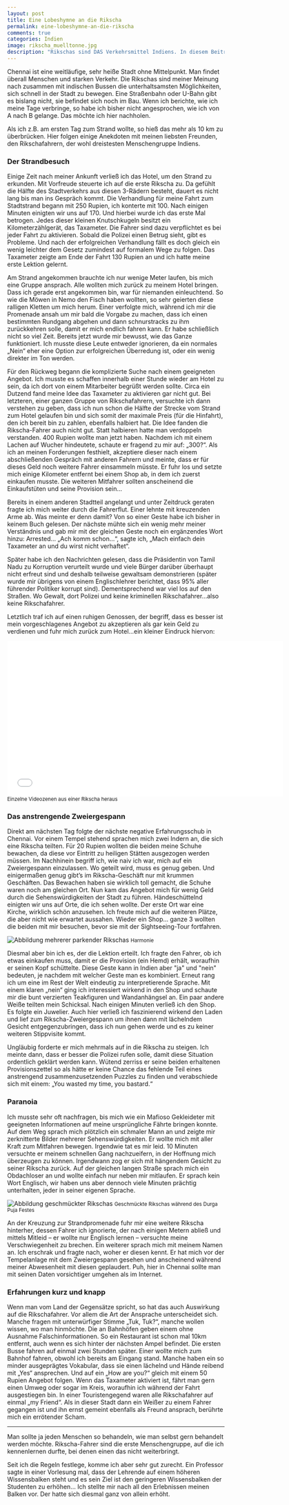 ```yaml
---
layout: post
title: Eine Lobeshymne an die Rikscha
permalink: eine-lobeshymne-an-die-rikscha
comments: true
categories: Indien
image: rikscha_muelltonne.jpg
description: "Rikschas sind DAS Verkehrsmittel Indiens. In diesem Beitrag gebe ich einen Eindruck davon, was einem unerfahrenen Europäer beim Zusammentreffen mit Rikschafahrern alles passieren kann."
---
```


<p>Chennai ist eine weitläufige, sehr heiße Stadt ohne Mittelpunkt. Man findet überall Menschen und starken Verkehr. Die Rikschas sind meiner Meinung nach zusammen mit indischen Bussen die unterhaltsamsten Möglichkeiten, sich schnell in der Stadt zu bewegen. Eine Straßenbahn oder U-Bahn gibt es bislang nicht, sie befindet sich noch im Bau. Wenn ich berichte, wie ich meine Tage verbringe, so habe ich bisher nicht angesprochen, wie ich von A nach B gelange. Das möchte ich hier nachholen.
<p>Als ich z.B. am ersten Tag zum Strand wollte, so hieß das mehr als 10 km zu überbrücken. Hier folgen einige Anekdoten mit meinen liebsten Freunden, den Rikschafahrern, der wohl dreistesten Menschengruppe Indiens.
<h3>Der Strandbesuch</h3>
<p>Einige Zeit nach meiner Ankunft verließ ich das Hotel, um den Strand zu erkunden. Mit Vorfreude steuerte ich auf die erste Rikscha zu. Da gefühlt die Hälfte des Stadtverkehrs aus diesen 3-Rädern besteht, dauert es nicht lang bis man ins Gespräch kommt. Die Verhandlung für meine Fahrt zum Stadtstrand begann mit 250 Rupien, ich konterte mit 100. Nach einigen Minuten einigten wir uns auf 170. Und hierbei wurde ich das erste Mal betrogen. Jedes dieser kleinen Knutschkugeln besitzt ein Kilometerzählgerät, das Taxameter. Die Fahrer sind dazu verpflichtet es bei jeder Fahrt zu aktivieren. Sobald die Polizei einen Betrug sieht, gibt es Probleme. Und nach der erfolgreichen Verhandlung fällt es doch gleich ein wenig leichter dem Gesetz zumindest auf formalem Wege zu folgen. Das Taxameter zeigte am Ende der Fahrt 130 Rupien an und ich hatte meine erste Lektion gelernt.</p>
<p>Am Strand angekommen brauchte ich nur wenige Meter laufen, bis mich eine Gruppe ansprach. Alle wollten mich zurück zu meinem Hotel bringen. Dass ich gerade erst angekommen bin, war für niemanden einleuchtend. So wie die Möwen in Nemo den Fisch haben wollten, so sehr geierten diese ralligen Kletten um mich herum. Einer verfolgte mich, während ich mir die Promenade ansah um mir bald die Vorgabe zu machen, dass ich einen bestimmten Rundgang abgehen und dann schnurstracks zu ihm zurückkehren solle, damit er mich endlich fahren kann. Er habe schließlich nicht so viel Zeit. Bereits jetzt wurde mir bewusst, wie das Ganze funktioniert. Ich musste diese Leute entweder ignorieren, da ein normales „Nein“ eher eine Option zur erfolgreichen Überredung ist, oder ein wenig direkter im Ton werden.</h3>
<p>Für den Rückweg begann die komplizierte Suche nach einem geeigneten Angebot. Ich musste es schaffen innerhalb einer Stunde wieder am Hotel zu sein, da ich dort von einem Mitarbeiter begrüßt werden sollte. Circa ein Dutzend fand meine Idee das Taxameter zu aktivieren gar nicht gut. Bei letzteren, einer ganzen Gruppe von Rikschafahrern, versuchte ich dann verstehen zu geben, dass ich nun schon die Hälfte der Strecke vom Strand zum Hotel gelaufen bin und sich somit der maximale Preis (für die Hinfahrt), den ich bereit bin zu zahlen, ebenfalls halbiert hat. Die Idee fanden die Rikscha-Fahrer auch nicht gut. Statt halbieren hatte man verdoppeln verstanden. 400 Rupien wollte man jetzt haben. Nachdem ich mit einem Lachen auf Wucher hindeutete, schaute er fragend zu mir auf: „300?“. Als ich an meinen Forderungen festhielt, akzeptiere dieser nach einem abschließenden Gespräch mit anderen Fahrern und meinte, dass er für dieses Geld noch weitere Fahrer einsammeln müsste. Er fuhr los und setzte mich einige Kilometer entfernt bei einem Shop ab, in dem ich zuerst einkaufen musste. Die weiteren Mitfahrer sollten anscheinend die Einkaufstüten und seine Provision sein…</p>
<p>Bereits in einem anderen Stadtteil angelangt und unter Zeitdruck geraten fragte ich mich weiter durch die Fahrerflut. Einer lehnte mit kreuzenden Arme ab. Was meinte er denn damit? Von so einer Geste habe ich bisher in keinem Buch gelesen. Der nächste mühte sich ein wenig mehr meiner Verständnis und gab mir mit der gleichen Geste noch ein ergänzendes Wort hinzu: Arrested… „Ach komm schon…“, sagte ich, „Mach einfach dein Taxameter an und du wirst nicht verhaftet“.</p>
<p>Später habe ich den Nachrichten gelesen, dass die Präsidentin von Tamil Nadu zu Korruption verurteilt wurde und viele Bürger darüber überhaupt nicht erfreut sind und deshalb teilweise gewaltsam demonstrieren (später wurde mir übrigens von einem Englischlehrer berichtet, dass 95% aller führender Politiker korrupt sind). Dementsprechend war viel los auf den Straßen. Wo Gewalt, dort Polizei und keine kriminellen Rikschafahrer…also keine Rikschafahrer.</p>
<p>Letztlich traf ich auf einen ruhigen Genossen, der begriff, dass es besser ist mein vorgeschlagenes Angebot zu akzeptieren als gar kein Geld zu verdienen und fuhr mich zurück zum Hotel…ein kleiner Eindruck hiervon:</p>

<iframe width="640" height="360" src="//www.youtube-nocookie.com/embed/V3Efsmuc2fk?rel=0" frameborder="0" allowfullscreen></iframe>
<small>Einzelne Videozenen aus einer Rikscha heraus</small>

<h3>Das anstrengende Zweiergespann</h3>
<p>Direkt am nächsten Tag folgte der nächste negative Erfahrungsschub in Chennai. Vor einem Tempel stehend sprachen mich zwei Indern an, die sich eine Rikscha teilten. Für 20 Rupien wollten die beiden meine Schuhe bewachen, da diese vor Eintritt zu heiligen Stätten ausgezogen werden müssen. Im Nachhinein begriff ich, wie naiv ich war, mich auf ein Zweiergespann einzulassen. Wo geteilt wird, muss es genug geben. Und einigermaßen genug gibt’s im Rikscha-Geschäft nur mit krummen Geschäften. Das Bewachen haben sie wirklich toll gemacht, die Schuhe waren noch am gleichen Ort. Nun kam das Angebot mich für wenig Geld durch die Sehenswürdigkeiten der Stadt zu führen. Händeschüttelnd einigten wir uns auf Orte, die ich sehen wollte. Der erste Ort war eine Kirche, wirklich schön anzusehen. Ich freute mich auf die weiteren Plätze, die aber nicht wie erwartet aussahen. Wieder ein Shop… ganze 3 wollten die beiden mit mir besuchen, bevor sie mit der Sightseeing-Tour fortfahren.</p>

![Abbildung mehrerer parkender Rikschas](/images/rikscha_muelltonne.jpg "Mehrere parkende Rikschas")
<small>Harmonie</small>

<p>Diesmal aber bin ich es, der die Lektion erteilt. Ich fragte den Fahrer, ob ich etwas einkaufen muss, damit er die Provision (ein Hemd) erhält, woraufhin er seinen Kopf schüttelte. Diese Geste kann in Indien aber "ja" und "nein" bedeuten, je nachdem mit welcher Geste man es kombiniert. Erneut rang ich um eine im Rest der Welt eindeutig zu interpretierende Sprache. Mit einem klaren „nein“ ging ich interessiert wirkend in den Shop und schaute mir die bunt verzierten Teakfiguren und Wandanhängsel an. Ein paar andere Weiße teilten mein Schicksal. Nach einigen Minuten verließ ich den Shop. Es folgte ein Juwelier. Auch hier verließ ich faszinierend wirkend den Laden und lief zum Rikscha-Zweiergespann um ihnen dann mit lächelndem Gesicht entgegenzubringen, dass ich nun gehen werde und es zu keiner weiteren Stippvisite kommt.</p>
<p>Ungläubig forderte er mich mehrmals auf in die Rikscha zu steigen. Ich meinte dann, dass er besser die Polizei rufen solle, damit diese Situation ordentlich geklärt werden kann. Wütend zerriss er seine beiden erhaltenen Provisionszettel so als hätte er keine Chance das fehlende Teil eines anstrengend zusammenzusetzenden Puzzles zu finden und verabschiede sich mit einem: „You wasted my time, you bastard.“</p>
<h3>Paranoia</h3>
<p>Ich musste sehr oft nachfragen, bis mich wie ein Mafioso Gekleideter mit geeigneten Informationen auf meine ursprüngliche Fährte bringen konnte. Auf dem Weg sprach mich plötzlich ein schmaler Mann an und zeigte mir zerknitterte Bilder mehrerer Sehenswürdigkeiten. Er wollte mich mit aller Kraft zum Mitfahren bewegen. Irgendwie tat es mir leid. 10 Minuten versuchte er meinem schnellen Gang nachzueifern, in der Hoffnung mich überzeugen zu können. Irgendwann zog er sich mit hängendem Gesicht zu seiner Rikscha zurück. Auf der gleichen langen Straße sprach mich ein Obdachloser an und wollte einfach nur neben mir mitlaufen. Er sprach kein Wort Englisch, wir haben uns aber dennoch viele Minuten prächtig unterhalten, jeder in seiner eigenen Sprache.</p>

![Abbildung geschmückter Rikschas](/images/geschmueckte_rikschas.jpg "Geschmückte Rikschas")
<small>Geschmückte Rikschas während des Durga Puja Festes</small>

<p>An der Kreuzung zur Strandpromenade fuhr mir eine weitere Rikscha hinterher, dessen Fahrer ich ignorierte, der nach einigen Metern abließ und mittels Mitleid – er wollte nur Englisch lernen – versuchte meine Verschwiegenheit zu brechen. Ein weiterer sprach mich mit meinem Namen an. Ich erschrak und fragte nach, woher er diesen kennt. Er hat mich vor der Tempelanlage mit dem Zweiergespann gesehen und anscheinend während meiner Abwesenheit mit diesen geplaudert. Puh, hier in Chennai sollte man mit seinen Daten vorsichtiger umgehen als im Internet.</p>
<h3>Erfahrungen kurz und knapp</h3>
<p>Wenn man vom Land der Gegensätze spricht, so hat das auch Auswirkung auf die Rikschafahrer. Vor allem die Art der Ansprache unterscheidet sich. Manche fragen mit unterwürfiger Stimme „Tuk, Tuk?“, manche wollen wissen, wo man hinmöchte. Die an Bahnhöfen geben einem ohne Ausnahme Falschinformationen. So ein Restaurant ist schon mal 10km entfernt, auch wenn es sich hinter der nächsten Ampel befindet. Die ersten Busse fahren auf einmal zwei Stunden später. Einer wollte mich zum Bahnhof fahren, obwohl ich bereits am Eingang stand. Manche haben ein so minder ausgeprägtes Vokabular, dass sie einen lächelnd und Hände reibend mit „Yes“ ansprechen. Und auf ein „How are you?“ gleich mit einem 50 Rupien Angebot folgen. Wenn das Taxameter aktiviert ist, fährt man gern einen Umweg oder sogar im Kreis, woraufhin ich während der Fahrt ausgestiegen bin. In einer Touristengegend waren alle Rikschafahrer auf einmal „my Friend“. Als in dieser Stadt dann ein Weißer zu einem Fahrer gegangen ist und ihn ernst gemeint ebenfalls als Freund ansprach, berührte mich ein errötender Scham.</p>
<hr>
<p>Man sollte ja jeden Menschen so behandeln, wie man selbst gern behandelt werden möchte. Rikscha-Fahrer sind die erste Menschengruppe, auf die ich kennenlernen durfte, bei denen einen das nicht weiterbringt.</p>
<p>Seit ich die Regeln festlege, komme ich aber sehr gut zurecht. Ein Professor sagte in einer Vorlesung mal, dass der Lehrende auf einem höheren Wissensbalken steht und es sein Ziel ist den geringeren Wissensbalken der Studenten zu erhöhen… Ich stellte mir nach all den Erlebnissen meinen Balken vor. Der hatte sich diesmal ganz von allein erhöht.</p>
